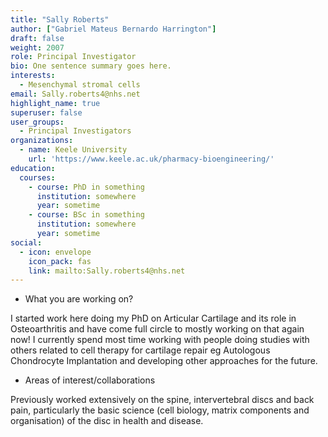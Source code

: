 ```yaml
---
title: "Sally Roberts"
author: ["Gabriel Mateus Bernardo Harrington"]
draft: false
weight: 2007
role: Principal Investigator
bio: One sentence summary goes here.
interests:
  - Mesenchymal stromal cells
email: Sally.roberts4@nhs.net
highlight_name: true
superuser: false
user_groups:
  - Principal Investigators
organizations:
  - name: Keele University
    url: 'https://www.keele.ac.uk/pharmacy-bioengineering/'
education:
  courses:
    - course: PhD in something
      institution: somewhere
      year: sometime
    - course: BSc in something
      institution: somewhere
      year: sometime
social:
  - icon: envelope
    icon_pack: fas
    link: mailto:Sally.roberts4@nhs.net
---
```


-   What you are working on?

I started work here doing my PhD on Articular Cartilage and its role in Osteoarthritis and have come full circle to mostly working on that again now! I currently spend most time working with people doing studies with others related to cell therapy for cartilage repair eg Autologous Chondrocyte Implantation and developing other approaches for the future.

-   Areas of interest/collaborations

Previously worked extensively on the spine, intervertebral discs and back pain, particularly the basic science (cell biology, matrix components and organisation) of the disc in health and disease.
